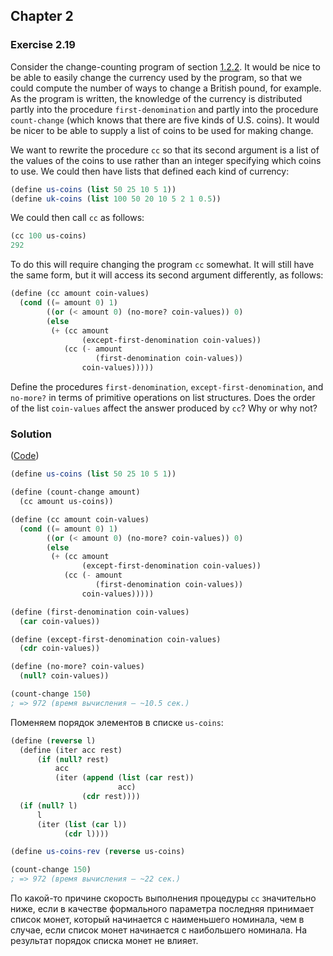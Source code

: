 ## Chapter 2

### Exercise 2.19

Consider the change-counting program of section [1.2.2](https://mitpress.mit.edu/sites/default/files/sicp/full-text/book/book-Z-H-11.html#%_sec_1.2.2). It would be nice to be able to easily change the currency used by the program, so that we could compute the number of ways to change a British pound, for example. As the program is written, the knowledge of the currency is distributed partly into the procedure `first-denomination` and partly into the procedure `count-change` (which knows that there are five kinds of U.S. coins). It would be nicer to be able to supply a list of coins to be used for making change.

We want to rewrite the procedure `cc` so that its second argument is a list of the values of the coins to use rather than an integer specifying which coins to use. We could then have lists that defined each kind of currency:

```scheme
(define us-coins (list 50 25 10 5 1))
(define uk-coins (list 100 50 20 10 5 2 1 0.5))
```

We could then call `cc` as follows:

```scheme
(cc 100 us-coins)
292
```

To do this will require changing the program `cc` somewhat. It will still have the same form, but it will access its second argument differently, as follows:

```scheme
(define (cc amount coin-values)
  (cond ((= amount 0) 1)
        ((or (< amount 0) (no-more? coin-values)) 0)
        (else
         (+ (cc amount
                (except-first-denomination coin-values))
            (cc (- amount
                   (first-denomination coin-values))
                coin-values)))))
```

Define the procedures `first-denomination`, `except-first-denomination`, and `no-more?` in terms of primitive operations on list structures. Does the order of the list `coin-values` affect the answer produced by `cc`? Why or why not?

### Solution

([Code](../../src/Chapter%202/Exercise%202.19.src))

```scheme
(define us-coins (list 50 25 10 5 1))

(define (count-change amount)
  (cc amount us-coins))

(define (cc amount coin-values)
  (cond ((= amount 0) 1)
        ((or (< amount 0) (no-more? coin-values)) 0)
        (else
         (+ (cc amount
                (except-first-denomination coin-values))
            (cc (- amount
                   (first-denomination coin-values))
                coin-values)))))

(define (first-denomination coin-values)
  (car coin-values))

(define (except-first-denomination coin-values)
  (cdr coin-values))

(define (no-more? coin-values)
  (null? coin-values))

(count-change 150)
; => 972 (время вычисления — ~10.5 сек.)
```

Поменяем порядок элементов в списке `us-coins`:

```scheme
(define (reverse l)
  (define (iter acc rest)
      (if (null? rest)
          acc
          (iter (append (list (car rest))
                        acc)
                (cdr rest))))
  (if (null? l)
      l
      (iter (list (car l))
            (cdr l))))

(define us-coins-rev (reverse us-coins)

(count-change 150)
; => 972 (время вычисления — ~22 сек.)
```

По какой-то причине скорость выполнения процедуры `cc` значительно ниже, если в качестве формального параметра последняя принимает список монет, который начинается с наименьшего номинала, чем в случае, если список монет начинается с наибольшего номинала. На результат порядок списка монет не влияет.


